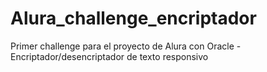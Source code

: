 # Alura_challenge_encriptador
Primer challenge para el proyecto de Alura con Oracle - Encriptador/desencriptador de texto responsivo

